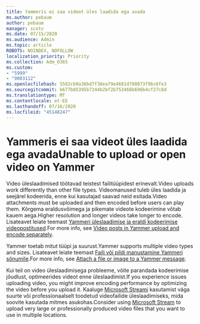 ```yaml
---
title: Yammeris ei saa videot üles laadida ega avada
ms.author: pebaum
author: pebaum
manager: scotv
ms.date: 07/15/2020
ms.audience: Admin
ms.topic: article
ROBOTS: NOINDEX, NOFOLLOW
localization_priority: Priority
ms.collection: Adm_O365
ms.custom:
- "5999"
- "9003112"
ms.openlocfilehash: 5582cb0a36bd7f38ea79e4681d788073f9bc6fe3
ms.sourcegitcommit: b677b85395b7244b2bf2b753468b696b4cf27c8d
ms.translationtype: MT
ms.contentlocale: et-EE
ms.lasthandoff: 07/16/2020
ms.locfileid: "45148247"
---
```

# <a name="unable-to-upload-or-open-video-on-yammer"></a><span data-ttu-id="24bce-102">Yammeris ei saa videot üles laadida ega avada</span><span class="sxs-lookup"><span data-stu-id="24bce-102">Unable to upload or open video on Yammer</span></span>

<span data-ttu-id="24bce-103">Video üleslaadimised töötavad teistest failitüüpidest erinevalt.</span><span class="sxs-lookup"><span data-stu-id="24bce-103">Video uploads work differently than other file types.</span></span> <span data-ttu-id="24bce-104">Videomanused tuleb üles laadida ja seejärel kodeerida, enne kui kasutajad saavad neid esitada.</span><span class="sxs-lookup"><span data-stu-id="24bce-104">Video attachments must be uploaded and then encoded before users can play them.</span></span> <span data-ttu-id="24bce-105">Kõrgema eraldusvõimega ja pikemate videote kodeerimine võtab kauem aega.</span><span class="sxs-lookup"><span data-stu-id="24bce-105">Higher resolution and longer videos take longer to encode.</span></span> <span data-ttu-id="24bce-106">Lisateavet leiate teemast [Yammeri üleslaadimise ja eraldi kodeerimise videopostitused](https://support.microsoft.com/office/video-posts-in-yammer-upload-and-encode-separately-5b3a348e-3a0a-4c4b-95b1-eabdf245ba25).</span><span class="sxs-lookup"><span data-stu-id="24bce-106">For more info, see [Video posts in Yammer upload and encode separately](https://support.microsoft.com/office/video-posts-in-yammer-upload-and-encode-separately-5b3a348e-3a0a-4c4b-95b1-eabdf245ba25).</span></span>   

<span data-ttu-id="24bce-107">Yammer toetab mitut tüüpi ja suurust.</span><span class="sxs-lookup"><span data-stu-id="24bce-107">Yammer supports multiple video types and sizes.</span></span> <span data-ttu-id="24bce-108">Lisateavet leiate teemast [Faili või pildi manustamine Yammeri sõnumile](https://support.microsoft.com/office/attach-a-file-or-image-to-a-yammer-message-f576d4d1-ad66-4ce4-9c43-46cf75978dbf).</span><span class="sxs-lookup"><span data-stu-id="24bce-108">For more info, see [Attach a file or image to a Yammer message](https://support.microsoft.com/office/attach-a-file-or-image-to-a-yammer-message-f576d4d1-ad66-4ce4-9c43-46cf75978dbf).</span></span>   

<span data-ttu-id="24bce-109">Kui teil on video üleslaadimisega probleeme, võite parandada kodeerimise jõudlust, optimeerides videot enne üleslaadimist.</span><span class="sxs-lookup"><span data-stu-id="24bce-109">If you experience issues uploading video, you might improve encoding performance by optimizing the video before you upload it.</span></span> <span data-ttu-id="24bce-110">Kaaluge [Microsoft Streami](https://docs.microsoft.com/stream/overview) kasutamist väga suurte või professionaalselt toodetud videofailide üleslaadimiseks, mida soovite kasutada mitmes asukohas.</span><span class="sxs-lookup"><span data-stu-id="24bce-110">Consider using [Microsoft Stream](https://docs.microsoft.com/stream/overview) to upload very large or professionally produced video files that you want to use in multiple locations.</span></span>